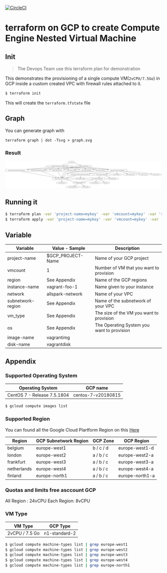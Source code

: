 [![CircleCI](https://circleci.com/gh/ccl-consulting/terraform-gcp-nested-virtualization.svg?style=svg)](https://circleci.com/gh/ccl-consulting/terraform-gcp-nested-virtualization)

# terraform on GCP to create Compute Engine Nested Virtual Machine

## Init

> The Devops Team use this terraform plan for demonstration

This demonstrates the provisioning of a single compute VM(`2vCPU/7.5Go`) in GCP inside a custom created VPC with firewall rules attached to it.

```bash
$ terraform init
```

This will create the `terraform.tfstate` file

## Graph

You can generate graph with 

```
terraform graph | dot -Tsvg > graph.svg
```
### Result

![](./graph.svg)

## Running it

```bash
$ terraform plan -var 'project-name=mykey' -var 'vmcount=mykey' -var 'region=mykey' -var 'instance-name=mykey' -var 'subnetwork-region=mykey' -var 'network=mykey' -var 'vm_type=mykey' -var 'os=mykey'
$ terraform apply -var 'project-name=mykey' -var 'vmcount=mykey' -var 'region=mykey' -var 'instance-name=mykey' -var 'subnetwork-region=mykey' -var 'network=mykey' -var 'vm_type=mykey' -var 'os=mykey'
```

## Variable

| Variable          | Value - Sample    | Description                                |
| ----------------- | ----------------- | ------------------------------------------ |
| project-name      | $GCP_PROJECT-Name | Name of your GCP project                   |
| vmcount           | 1                 | Number of VM that you want to provision    |
| region            | See Appendix      | Name of the GCP regions                    |
| instance-name     | vagrant-foo-1     | Name given to your instance                |
| network           | allspark-network  | Name of your VPC                           |
| subnetwork-region | See Appendix      | Name of the subnetwork of your VPC         |
| vm_type           | See Appendix      | The size of the VM you want to provision   |
| os                | See Appendix      | The Operating System you want to provision |
| image-name        | vagrantimg        |                                            |
| disk-name         | vagrantdisk       |                                            |

## Appendix

### Supported Operating System

| Operating System            | GCP name           |
| --------------------------- | ------------------ |
| CentOS 7 - Release 7.5.1804 | centos-7-v20180815 |

```bash
$ gcloud compute images list
```

### Supported Region

You can found all the Google Cloud Plartform Region on this [Here](https://cloud.google.com/compute/docs/regions-zones/)

| Region      | GCP Subnetwork Region | GCP Zone  | GCP Region      |
| ----------- | --------------------- | --------- | --------------- |
| belgium     | europe-west1          | b / c / d | europe-west1-d  |
| london      | europe-west2          | a / b / c | europe-west2-a  |
| frankfurt   | europe-west3          | a / b / c | europe-west3-a  |
| netherlands | europe-west4          | a / b / c | europe-west4-a  |
| finland     | europe-north1         | a / b / c | europe-north1-a |

### Quotas and limits free asccount GCP

All Region : 24vCPU
Each Region: 8vCPU

### VM Type

| VM Type        | GCP Type      |
| -------------- | ------------- |
| 2vCPU / 7.5 Go | n1-standard-2 |

```bash
$ gcloud compute machine-types list | grep europe-west1
$ gcloud compute machine-types list | grep europe-west2
$ gcloud compute machine-types list | grep europe-west3
$ gcloud compute machine-types list | grep europe-west4
$ gcloud compute machine-types list | grep europe-north1
```

